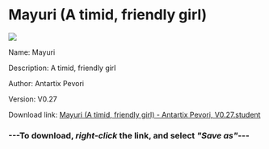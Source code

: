 # Mayuri (A timid, friendly girl)

<img src = "https://raw.githubusercontent.com/Arbiter1223/Koukou-Gurashi-Custom-Students/master/Students/Files/Mayuri%20(A%20timid%2C%20friendly%20girl).png">

Name: Mayuri

Description: A timid, friendly girl

Author: Antartix Pevori

Version: V0.27

Download link: <a href="https://raw.githubusercontent.com/Arbiter1223/Koukou-Gurashi-Custom-Students/master/Students/Files/Mayuri%20(A%20timid%2C%20friendly%20girl)%20-%20Antartix%20Pevori%2C%20V0.27.student">Mayuri (A timid, friendly girl) - Antartix Pevori, V0.27.student</a>

### ---**To download, _right-click_ the link, and select _"Save as"_**---

